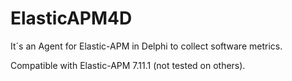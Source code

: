 # ElasticAPM4D
It´s an Agent for Elastic-APM in Delphi to collect software metrics. 

Compatible with Elastic-APM 7.11.1 (not tested on others).


